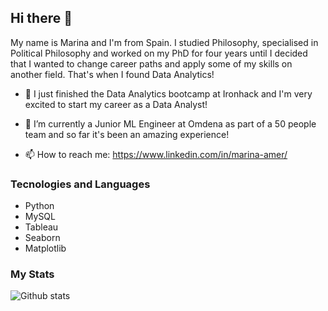 ## Hi there 👋 

My name is Marina and I'm from Spain. I studied Philosophy, specialised in Political Philosophy and worked on my PhD for four years until I decided that I wanted to change career paths and apply some of my skills on another field. That's when I found Data Analytics! 

- 🔭 I just finished the Data Analytics bootcamp at Ironhack and I'm very excited to start my career as a Data Analyst!

- 🌱 I’m currently a Junior ML Engineer at Omdena as part of a 50 people team and so far it's been an amazing experience!

- 📫 How to reach me: https://www.linkedin.com/in/marina-amer/

### Tecnologies and Languages
- Python
- MySQL
- Tableau
- Seaborn
- Matplotlib


### My Stats
![Github stats](https://github-readme-stats.vercel.app/api?username=marinamer&theme=dracula&show_icons=true&count_private=true)
<!--
![Top Languages Card](https://github-readme-stats.vercel.app/api/top-langs/?username=marinamer&layout=compact)
<!--
**marinamer/marinamer** is a ✨ _special_ ✨ repository because its `README.md` (this file) appears on your GitHub profile.

- 🔭 I’m currently working on ...
- 🌱 I’m currently learning ...
- 👯 I’m looking to collaborate on ...
- 🤔 I’m looking for help with ...
- 💬 Ask me about ...
- 📫 How to reach me: ...
- 😄 Pronouns: ...
- ⚡ Fun fact: ...
-->
